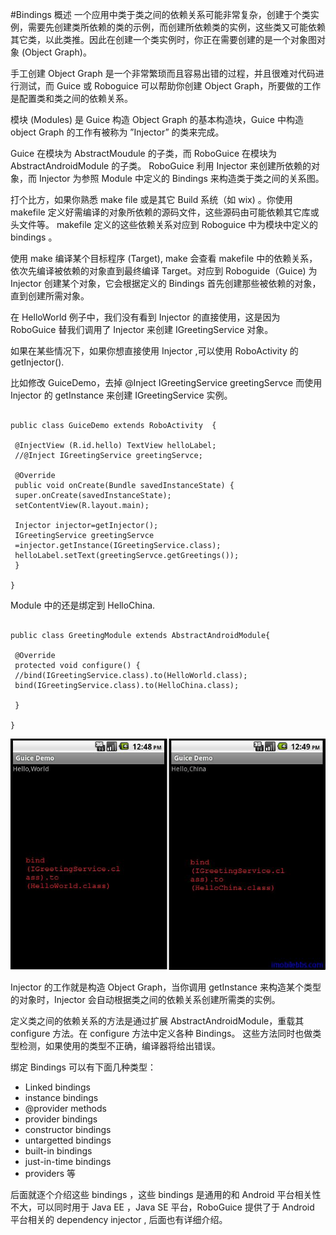 #Bindings 概述
一个应用中类于类之间的依赖关系可能非常复杂，创建于个类实例，需要先创建类所依赖的类的示例，而创建所依赖类的实例，这些类又可能依赖其它类，以此类推。因此在创建一个类实例时，你正在需要创建的是一个对象图对象 (Object Graph)。

手工创建 Object Graph 是一个非常繁琐而且容易出错的过程，并且很难对代码进行测试，而 Guice 或 Roboguice 可以帮助你创建 Object Graph，所要做的工作是配置类和类之间的依赖关系。

模块 (Modules) 是 Guice 构造 Object Graph 的基本构造块，Guice 中构造 object Graph 的工作有被称为 ”Injector” 的类来完成。

Guice 在模块为 AbstractMoudule 的子类，而 RoboGuice 在模块为 AbstractAndroidModule 的子类。 RoboGuice 利用 Injector 来创建所依赖的对象，而 Injector 为参照 Module 中定义的 Bindings 来构造类于类之间的关系图。

打个比方，如果你熟悉 make file 或是其它 Build 系统（如 wix) 。你使用 makefile 定义好需编译的对象所依赖的源码文件，这些源码由可能依赖其它库或头文件等。 makefile 定义的这些依赖关系对应到 Roboguice 中为模块中定义的 bindings 。

使用 make 编译某个目标程序 (Target), make 会查看 makefile 中的依赖关系，依次先编译被依赖的对象直到最终编译 Target。对应到 Roboguide（Guice) 为 Injector 创建某个对象，它会根据定义的 Bindings 首先创建那些被依赖的对象，直到创建所需对象。

在 HelloWorld 例子中，我们没有看到 Injector 的直接使用，这是因为 RoboGuice 替我们调用了 Injector 来创建 IGreetingService 对象。

如果在某些情况下，如果你想直接使用 Injector ,可以使用 RoboActivity 的 getInjector().

比如修改 GuiceDemo，去掉 @Inject IGreetingService greetingServce 而使用 Injector 的 getInstance 来创建 IGreetingService 实例。

```

public class GuiceDemo extends RoboActivity  {

 @InjectView (R.id.hello) TextView helloLabel;
 //@Inject IGreetingService greetingServce;

 @Override
 public void onCreate(Bundle savedInstanceState) {
 super.onCreate(savedInstanceState);
 setContentView(R.layout.main);

 Injector injector=getInjector();
 IGreetingService greetingServce
 =injector.getInstance(IGreetingService.class);
 helloLabel.setText(greetingServce.getGreetings());
 }

}

```

Module 中的还是绑定到 HelloChina.

```

public class GreetingModule extends AbstractAndroidModule{

 @Override
 protected void configure() {
 //bind(IGreetingService.class).to(HelloWorld.class);
 bind(IGreetingService.class).to(HelloChina.class);

 }

}

```


![](images/3.png)

Injector 的工作就是构造 Object Graph，当你调用 getInstance 来构造某个类型的对象时，Injector 会自动根据类之间的依赖关系创建所需类的实例。

定义类之间的依赖关系的方法是通过扩展 AbstractAndroidModule，重载其 configure 方法。在 configure 方法中定义各种 Bindings。 这些方法同时也做类型检测，如果使用的类型不正确，编译器将给出错误。

绑定 Bindings 可以有下面几种类型：

+ Linked bindings
+ instance bindings
+ @provider methods
+ provider bindings
+ constructor bindings
+ untargetted bindings
+ built-in bindings
+ just-in-time bindings
+ providers 等

后面就逐个介绍这些 bindings ，这些 bindings 是通用的和 Android 平台相关性不大，可以同时用于 Java EE ，Java SE 平台，RoboGuice 提供了于 Android 平台相关的 dependency injector , 后面也有详细介绍。